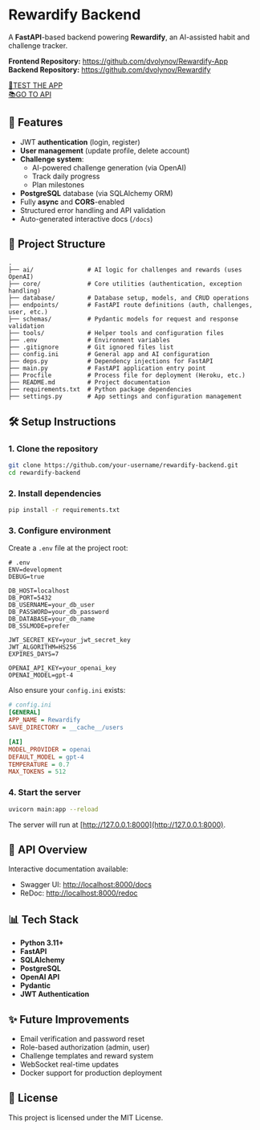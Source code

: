 # Rewardify Backend

A **FastAPI**-based backend powering **Rewardify**, an AI-assisted habit and challenge tracker.


**Frontend Repository:** https://github.com/dvolynov/Rewardify-App  
**Backend Repository:** https://github.com/dvolynov/Rewardify


[🚀TEST THE APP](https://rewardify-hack-9862f082da4d.herokuapp.com/)   
[📚GO TO API](https://rewardify-api-f36c675ae5dc.herokuapp.com/docs)


## 🚀 Features

- JWT **authentication** (login, register)
- **User management** (update profile, delete account)
- **Challenge system**:
  - AI-powered challenge generation (via OpenAI)
  - Track daily progress
  - Plan milestones
- **PostgreSQL** database (via SQLAlchemy ORM)
- Fully **async** and **CORS**-enabled
- Structured error handling and API validation
- Auto-generated interactive docs (`/docs`)


## 📂 Project Structure

```
.
├── ai/               # AI logic for challenges and rewards (uses OpenAI)
├── core/             # Core utilities (authentication, exception handling)
├── database/         # Database setup, models, and CRUD operations
├── endpoints/        # FastAPI route definitions (auth, challenges, user, etc.)
├── schemas/          # Pydantic models for request and response validation
├── tools/            # Helper tools and configuration files
├── .env              # Environment variables
├── .gitignore        # Git ignored files list
├── config.ini        # General app and AI configuration
├── deps.py           # Dependency injections for FastAPI
├── main.py           # FastAPI application entry point
├── Procfile          # Process file for deployment (Heroku, etc.)
├── README.md         # Project documentation
├── requirements.txt  # Python package dependencies
├── settings.py       # App settings and configuration management
```

## 🛠 Setup Instructions

### 1. Clone the repository

```bash
git clone https://github.com/your-username/rewardify-backend.git
cd rewardify-backend
```

### 2. Install dependencies

```bash
pip install -r requirements.txt
```

### 3. Configure environment

Create a `.env` file at the project root:

```dotenv
# .env
ENV=development
DEBUG=true

DB_HOST=localhost
DB_PORT=5432
DB_USERNAME=your_db_user
DB_PASSWORD=your_db_password
DB_DATABASE=your_db_name
DB_SSLMODE=prefer

JWT_SECRET_KEY=your_jwt_secret_key
JWT_ALGORITHM=HS256
EXPIRES_DAYS=7

OPENAI_API_KEY=your_openai_key
OPENAI_MODEL=gpt-4
```

Also ensure your `config.ini` exists:

```ini
# config.ini
[GENERAL]
APP_NAME = Rewardify
SAVE_DIRECTORY = __cache__/users

[AI]
MODEL_PROVIDER = openai
DEFAULT_MODEL = gpt-4
TEMPERATURE = 0.7
MAX_TOKENS = 512
```

### 4. Start the server

```bash
uvicorn main:app --reload
```

The server will run at [http://127.0.0.1:8000](http://127.0.0.1:8000).


## 🧠 API Overview

Interactive documentation available:
- Swagger UI: [http://localhost:8000/docs](http://localhost:8000/docs)
- ReDoc: [http://localhost:8000/redoc](http://localhost:8000/redoc)


## 📊 Tech Stack

- **Python 3.11+**
- **FastAPI**
- **SQLAlchemy**
- **PostgreSQL**
- **OpenAI API**
- **Pydantic**
- **JWT Authentication**


## ✨ Future Improvements

- Email verification and password reset
- Role-based authorization (admin, user)
- Challenge templates and reward system
- WebSocket real-time updates
- Docker support for production deployment


## 📄 License

This project is licensed under the MIT License.